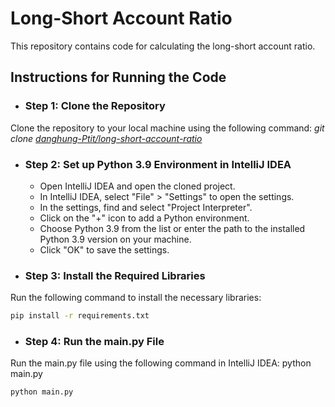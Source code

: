 # Long-Short Account Ratio
 This repository contains code for calculating the long-short account ratio.

## Instructions for Running the Code
- ### Step 1: Clone the Repository
Clone the repository to your local machine using the following command:
*git clone [danghung-Ptit/long-short-account-ratio]([https://github.com](https://github.com/danghung-Ptit/long-short-account-ratio.git))*

- ### Step 2: Set up Python 3.9 Environment in IntelliJ IDEA
  <ul>
  <li>Open IntelliJ IDEA and open the cloned project.</li>
  <li>In IntelliJ IDEA, select "File" > "Settings" to open the settings.</li>
  <li>In the settings, find and select "Project Interpreter".</li>
  <li>Click on the "+" icon to add a Python environment.</li>
  <li>Choose Python 3.9 from the list or enter the path to the installed Python 3.9 version on your machine.</li>
  <li>Click "OK" to save the settings.</li>
  
  </ul>

- ### Step 3: Install the Required Libraries
Run the following command to install the necessary libraries:
```sh
pip install -r requirements.txt
```

- ### Step 4: Run the main.py File
Run the main.py file using the following command in IntelliJ IDEA:
python main.py

```sh
python main.py
```
